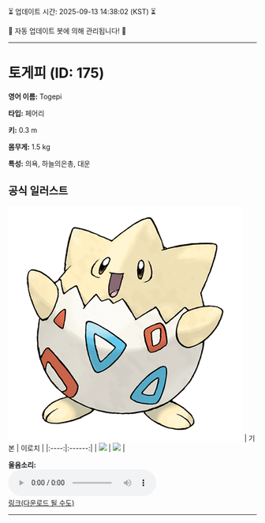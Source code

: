 
⏳ 업데이트 시간: 2025-09-13 14:38:02 (KST) ⏳

🤖 자동 업데이트 봇에 의해 관리됩니다! 🤖

---

# 토게피 (ID: 175)
**영어 이름:** Togepi

**타입:** 페어리

**키:** 0.3 m

**몸무게:** 1.5 kg

**특성:** 의욕, 하늘의은총, 대운

## 공식 일러스트
![](https://raw.githubusercontent.com/PokeAPI/sprites/master/sprites/pokemon/other/official-artwork/175.png)
| 기본 | 이로치 |
|:----:|:------:|
| <img src="http://play.pokemonshowdown.com/sprites/ani/togepi.gif" width="200"> | <img src="http://play.pokemonshowdown.com/sprites/ani-shiny/togepi.gif" width="200"> |

**울음소리:**<br><audio controls src="https://raw.githubusercontent.com/PokeAPI/cries/main/cries/pokemon/latest/175.ogg"></audio><br> [링크(다운로드 될 수도)](https://raw.githubusercontent.com/PokeAPI/cries/main/cries/pokemon/latest/175.ogg)


---
